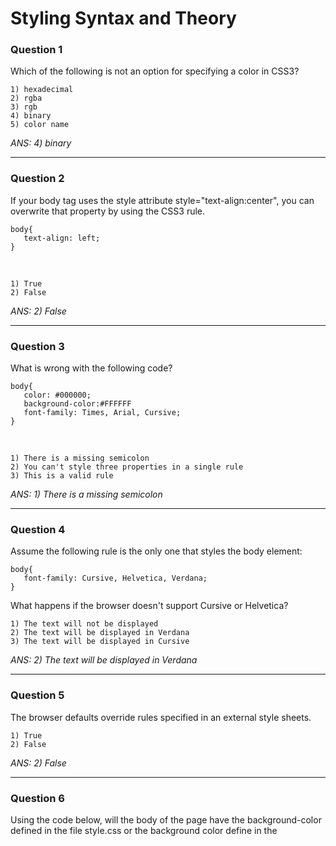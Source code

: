 # Styling Syntax and Theory

### Question 1
Which of the following is not an option for specifying a color in CSS3?

    1) hexadecimal
    2) rgba
    3) rgb
    4) binary
    5) color name
    
_ANS: 4) binary_<hr>

### Question 2
If your body tag uses the style attribute style="text-align:center", you can overwrite that property by using the CSS3 rule.

    body{
       text-align: left;
    }
<br>

    1) True
    2) False

_ANS: 2) False_<hr>

### Question 3
What is wrong with the following code?

    body{
       color: #000000;
       background-color:#FFFFFF
       font-family: Times, Arial, Cursive;
    }
<br>

    1) There is a missing semicolon
    2) You can't style three properties in a single rule
    3) This is a valid rule
    
_ANS: 1) There is a missing semicolon_<hr>

### Question 4
Assume the following rule is the only one that styles the body element:

    body{
       font-family: Cursive, Helvetica, Verdana;
    }
What happens if the browser doesn't support Cursive or Helvetica?


    1) The text will not be displayed
    2) The text will be displayed in Verdana
    3) The text will be displayed in Cursive
    
_ANS: 2) The text will be displayed in Verdana_<hr>

### Question 5
The browser defaults override rules specified in an external style sheets.

    1) True
    2) False
    
_ANS: 2) False_<hr>

### Question 6
Using the code below, will the body of the page have the background-color defined in the file style.css or the background color define in the <style> tag?
    
    <head>
        <meta charset = "UTF-8">
        <title>Test code</title>
        <link rel "stylesheet" href = "style.css">
        <style>
            body{
                background-color: #44CCDD;
            }
        </style>
    </head>
<br>
    

    1) <style>
    2) style.css

_ANS: 1) <style>_<hr>

### Question 7
Internal styling (rules specified in the <head> section) override rules specified with the style attribute in a tag.

    1) True
    2) False
    
_ANS: 2) False_<hr>
    
### Question 8
The default display value for paragraphs is:

    1) block
    2) inline-block
    3) inline
    4) none
    
_ANS: 1) block_<hr>

    
    
    
    
    
    
    
    
    
    
    
    
    
    
    
    
    
